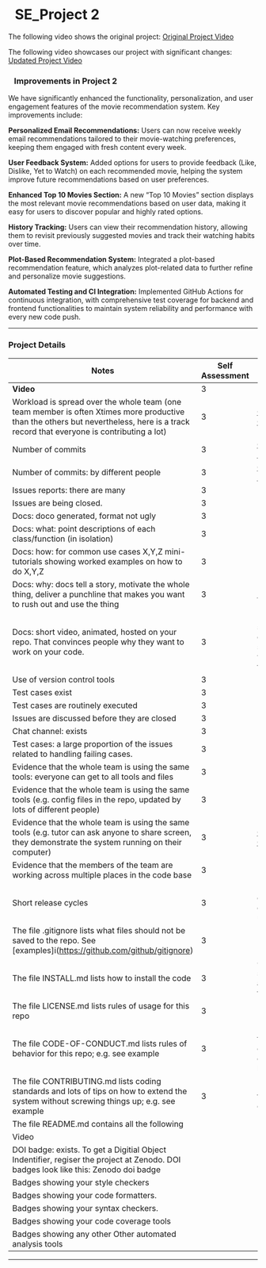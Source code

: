 # &nbsp;&nbsp;SE_Project 2

The following video shows the original project:
[Original Project Video](https://www.youtube.com/watch?v=21Rol3h_CQQ)

The following video showcases our project with significant changes:
[Updated Project Video](https://youtu.be/bJzWYdG4ug4)

### &nbsp;&nbsp; Improvements in Project 2

We have significantly enhanced the functionality, personalization, and user engagement features of the movie recommendation system. Key improvements include:

**Personalized Email Recommendations:** Users can now receive weekly email recommendations tailored to their movie-watching preferences, keeping them engaged with fresh content every week.

**User Feedback System:** Added options for users to provide feedback (Like, Dislike, Yet to Watch) on each recommended movie, helping the system improve future recommendations based on user preferences.

**Enhanced Top 10 Movies Section:** A new “Top 10 Movies” section displays the most relevant movie recommendations based on user data, making it easy for users to discover popular and highly rated options.

**History Tracking:** Users can view their recommendation history, allowing them to revisit previously suggested movies and track their watching habits over time.

**Plot-Based Recommendation System:** Integrated a plot-based recommendation feature, which analyzes plot-related data to further refine and personalize movie suggestions.

**Automated Testing and CI Integration:** Implemented GitHub Actions for continuous integration, with comprehensive test coverage for backend and frontend functionalities to maintain system reliability and performance with every new code push.

---

### Project Details

| **Notes** | **Self Assessment** | **Evidence** |
| --------- | ------------------- | ------------ |
| **Video** | 3 | |
| Workload is spread over the whole team (one team member is often Xtimes more productive than the others but nevertheless, here is a track record that everyone is contributing a lot) | 3 | [Contributors Graph](https://github.com/MadhurDixit13/MovieRecommender/graphs/contributors) |
| Number of commits | 3 | [Commits Log](https://github.com/MadhurDixit13/MovieRecommender/commits/master) |
| Number of commits: by different people | 3 | [Commits by User](https://github.com/MadhurDixit13/MovieRecommender/commits/master) |
| Issues reports: there are many | 3 | |
| Issues are being closed. | 3 | |
| Docs: doco generated, format not ugly | 3 | In GH |
| Docs: what: point descriptions of each class/function (in isolation) | 3 | In GH |
| Docs: how: for common use cases X,Y,Z mini-tutorials showing worked examples on how to do X,Y,Z | 3 | |
| Docs: why: docs tell a story, motivate the whole thing, deliver a punchline that makes you want to rush out and use the thing | 3 | [README](https://github.com/MadhurDixit13/MovieRecommender#readme) |
| Docs: short video, animated, hosted on your repo. That convinces people why they want to work on your code. | 3 | Demo video shows the current state and working of the project |
| Use of version control tools | 3 | |
| Test cases exist	 | 3 | |
| Test cases are routinely executed	 | 3 | |
| Issues are discussed before they are closed	 | 3 | |
| Chat channel: exists	 | 3 | |
| Test cases: a large proportion of the issues related to handling failing cases.	 | 3 | |
| Evidence that the whole team is using the same tools: everyone can get to all tools and files	 | 3 | |
| Evidence that the whole team is using the same tools (e.g. config files in the repo, updated by lots of different people)	 | 3 | |
| Evidence that the whole team is using the same tools (e.g. tutor can ask anyone to share screen, they demonstrate the system running on their computer)	 | 3 | [Contributing Guide](https://github.com/MadhurDixit13/MovieRecommender/blob/master/CONTRIBUTING.md) |
| Evidence that the members of the team are working across multiple places in the code base	 | 3 | |
| Short release cycles	 | 3 | No Github chat channel used |
| The file .gitignore lists what files should not be saved to the repo. See [examples]i(https://github.com/github/gitignore)	 | 3 | |
| The file INSTALL.md lists how to install the code	 | 3 | Open-source tools accessible to everyone |
| The file LICENSE.md lists rules of usage for this repo	 | 3 | |
| The file CODE-OF-CONDUCT.md lists rules of behavior for this repo; e.g. see example	 | 3 | Evidence through commits on different branches |
| The file CONTRIBUTING.md lists coding standards and lots of tips on how to extend the system without screwing things up; e.g. see example	 | 3 | More frequent commits |
|The file README.md contains all the following	||
|Video||
|DOI badge: exists. To get a Digitial Object Indentifier, regiser the project at Zenodo. DOI badges look like this: Zenodo doi badge	||
|Badges showing your style checkers	||
|Badges showing your code formatters.	||
|Badges showing your syntax checkers.	||
|Badges showing your code coverage tools	||
|Badges showing any other Other automated analysis tools	||

---
